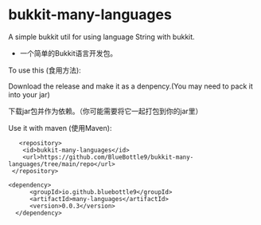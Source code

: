# bukkit-many-languages
A simple bukkit util for using language String with bukkit.

- 一个简单的Bukkit语言开发包。

To use this (食用方法):
  
  Download the release and make it as a denpency.(You may need to pack it into your jar)
  
  下载jar包并作为依赖。（你可能需要将它一起打包到你的jar里）
  
  
  Use it with maven (使用Maven):
  
  ```
	 <repository>
      <id>bukkit-many-languages</id>
      <url>https://github.com/BlueBottle9/bukkit-many-languages/tree/main/repo</url>
   </repository>
  ```
  
  ```
  <dependency>
		<groupId>io.github.bluebottle9</groupId>
		<artifactId>many-languages</artifactId>
		<version>0.0.3</version>
	</dependency>
  ```
 
